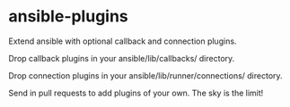 ansible-plugins
===============

Extend ansible with optional callback and connection plugins.

Drop callback plugins in your ansible/lib/callbacks/ directory.

Drop connection plugins in your ansible/lib/runner/connections/ directory.

Send in pull requests to add plugins of your own.  The sky is the limit!

